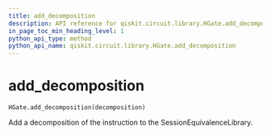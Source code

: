 ```yaml
---
title: add_decomposition
description: API reference for qiskit.circuit.library.HGate.add_decomposition
in_page_toc_min_heading_level: 1
python_api_type: method
python_api_name: qiskit.circuit.library.HGate.add_decomposition
---
```


# add\_decomposition

<span id="qiskit.circuit.library.HGate.add_decomposition" />

`HGate.add_decomposition(decomposition)`

Add a decomposition of the instruction to the SessionEquivalenceLibrary.

